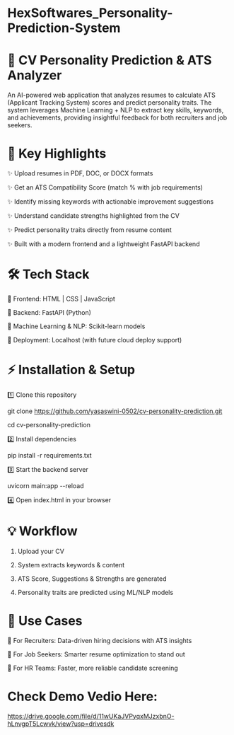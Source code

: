 # HexSoftwares_Personality-Prediction-System

# 📄 CV Personality Prediction & ATS Analyzer

An AI-powered web application that analyzes resumes to calculate ATS (Applicant Tracking System) scores and predict personality traits.
The system leverages Machine Learning + NLP to extract key skills, keywords, and achievements, providing insightful feedback for both recruiters and job seekers.

# 🚀 Key Highlights

✨ Upload resumes in PDF, DOC, or DOCX formats

✨ Get an ATS Compatibility Score (match % with job requirements)

✨ Identify missing keywords with actionable improvement suggestions

✨ Understand candidate strengths highlighted from the CV

✨ Predict personality traits directly from resume content

✨ Built with a modern frontend and a lightweight FastAPI backend

# 🛠 Tech Stack

🔹 Frontend: HTML | CSS | JavaScript

🔹 Backend: FastAPI (Python)

🔹 Machine Learning & NLP: Scikit-learn models

🔹 Deployment: Localhost (with future cloud deploy support)


# ⚡ Installation & Setup

1️⃣ Clone this repository

git clone https://github.com/yasaswini-0502/cv-personality-prediction.git

cd cv-personality-prediction

2️⃣ Install dependencies

pip install -r requirements.txt

3️⃣ Start the backend server

uvicorn main:app --reload

4️⃣ Open index.html in your browser


# 💡 Workflow

1. Upload your CV


2. System extracts keywords & content


3. ATS Score, Suggestions & Strengths are generated


4. Personality traits are predicted using ML/NLP models

# 🎯 Use Cases

🔹 For Recruiters: Data-driven hiring decisions with ATS insights

🔹 For Job Seekers: Smarter resume optimization to stand out

🔹 For HR Teams: Faster, more reliable candidate screening


# Check Demo Vedio Here:
https://drive.google.com/file/d/11wUKaJVPyqxMJzxbnO-hLnvgpT5Lcwvk/view?usp=drivesdk
